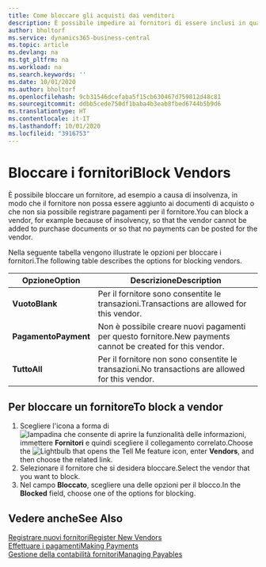 ```yaml
---
title: Come bloccare gli acquisti dai venditori
description: È possibile impedire ai fornitori di essere inclusi in qualsiasi transazione o semplicemente bloccare loro i nuovi pagamenti.
author: bholtorf
ms.service: dynamics365-business-central
ms.topic: article
ms.devlang: na
ms.tgt_pltfrm: na
ms.workload: na
ms.search.keywords: ''
ms.date: 10/01/2020
ms.author: bholtorf
ms.openlocfilehash: 9cb31546dcefaba5f15cb630467d759812d48c81
ms.sourcegitcommit: ddbb5cede750df1baba4b3eab8fbed6744b5b9d6
ms.translationtype: HT
ms.contentlocale: it-IT
ms.lasthandoff: 10/01/2020
ms.locfileid: "3916753"
---
```

# <a name="block-vendors"></a><span data-ttu-id="e256d-103">Bloccare i fornitori</span><span class="sxs-lookup"><span data-stu-id="e256d-103">Block Vendors</span></span>
<span data-ttu-id="e256d-104">È possibile bloccare un fornitore, ad esempio a causa di insolvenza, in modo che il fornitore non possa essere aggiunto ai documenti di acquisto o che non sia possibile registrare pagamenti per il fornitore.</span><span class="sxs-lookup"><span data-stu-id="e256d-104">You can block a vendor, for example because of insolvency, so that the vendor cannot be added to purchase documents or so that no payments can be posted for the vendor.</span></span>

<span data-ttu-id="e256d-105">Nella seguente tabella vengono illustrate le opzioni per bloccare i fornitori.</span><span class="sxs-lookup"><span data-stu-id="e256d-105">The following table describes the options for blocking vendors.</span></span>  

|<span data-ttu-id="e256d-106">Opzione</span><span class="sxs-lookup"><span data-stu-id="e256d-106">Option</span></span>|<span data-ttu-id="e256d-107">Descrizione</span><span class="sxs-lookup"><span data-stu-id="e256d-107">Description</span></span>|  
|--------------------|------------|  
|<span data-ttu-id="e256d-108">**Vuoto**</span><span class="sxs-lookup"><span data-stu-id="e256d-108">**Blank**</span></span>|<span data-ttu-id="e256d-109">Per il fornitore sono consentite le transazioni.</span><span class="sxs-lookup"><span data-stu-id="e256d-109">Transactions are allowed for this vendor.</span></span>|
|<span data-ttu-id="e256d-110">**Pagamento**</span><span class="sxs-lookup"><span data-stu-id="e256d-110">**Payment**</span></span>|<span data-ttu-id="e256d-111">Non è possibile creare nuovi pagamenti per questo fornitore.</span><span class="sxs-lookup"><span data-stu-id="e256d-111">New payments cannot be created for this vendor.</span></span>|  
|<span data-ttu-id="e256d-112">**Tutto**</span><span class="sxs-lookup"><span data-stu-id="e256d-112">**All**</span></span>|<span data-ttu-id="e256d-113">Per il fornitore non sono consentite le transazioni.</span><span class="sxs-lookup"><span data-stu-id="e256d-113">No transactions are allowed for this vendor.</span></span>|  

## <a name="to-block-a-vendor"></a><span data-ttu-id="e256d-114">Per bloccare un fornitore</span><span class="sxs-lookup"><span data-stu-id="e256d-114">To block a vendor</span></span>  
1. <span data-ttu-id="e256d-115">Scegliere l'icona a forma di ![lampadina che consente di aprire la funzionalità delle informazioni](media/ui-search/search_small.png "Informazioni sull'operazione che si desidera eseguire"), immettere **Fornitori** e quindi scegliere il collegamento correlato.</span><span class="sxs-lookup"><span data-stu-id="e256d-115">Choose the ![Lightbulb that opens the Tell Me feature](media/ui-search/search_small.png "Tell me what you want to do") icon, enter **Vendors**, and then choose the related link.</span></span>
2. <span data-ttu-id="e256d-116">Selezionare il fornitore che si desidera bloccare.</span><span class="sxs-lookup"><span data-stu-id="e256d-116">Select the vendor that you want to block.</span></span>
3. <span data-ttu-id="e256d-117">Nel campo **Bloccato**, scegliere una delle opzioni per il blocco.</span><span class="sxs-lookup"><span data-stu-id="e256d-117">In the **Blocked** field, choose one of the options for blocking.</span></span>

## <a name="see-also"></a><span data-ttu-id="e256d-118">Vedere anche</span><span class="sxs-lookup"><span data-stu-id="e256d-118">See Also</span></span>  
[<span data-ttu-id="e256d-119">Registrare nuovi fornitori</span><span class="sxs-lookup"><span data-stu-id="e256d-119">Register New Vendors</span></span>](purchasing-how-register-new-vendors.md)  
[<span data-ttu-id="e256d-120">Effettuare i pagamenti</span><span class="sxs-lookup"><span data-stu-id="e256d-120">Making Payments</span></span>](payables-make-payments.md)  
[<span data-ttu-id="e256d-121">Gestione della contabilità fornitori</span><span class="sxs-lookup"><span data-stu-id="e256d-121">Managing Payables</span></span>](payables-manage-payables.md)
